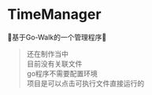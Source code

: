 # TimeManager
:flags:基于Go-Walk的一个管理程序:flags:
>还在制作当中  
>目前没有关联文件  
>go程序不需要配置环境  
>项目是可以点击可执行文件直接运行的  
